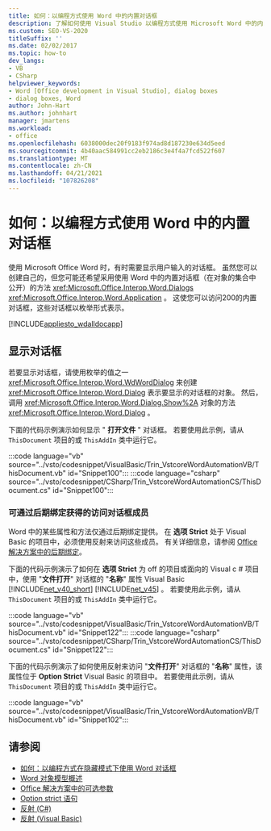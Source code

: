 ```yaml
---
title: 如何：以编程方式使用 Word 中的内置对话框
description: 了解如何使用 Visual Studio 以编程方式使用 Microsoft Word 中的内置对话框。
ms.custom: SEO-VS-2020
titleSuffix: ''
ms.date: 02/02/2017
ms.topic: how-to
dev_langs:
- VB
- CSharp
helpviewer_keywords:
- Word [Office development in Visual Studio], dialog boxes
- dialog boxes, Word
author: John-Hart
ms.author: johnhart
manager: jmartens
ms.workload:
- office
ms.openlocfilehash: 6038000dec20f9183f974ad8d187230e634d5eed
ms.sourcegitcommit: 4b40aac584991cc2eb2186c3e4f4a7fcd522f607
ms.translationtype: MT
ms.contentlocale: zh-CN
ms.lasthandoff: 04/21/2021
ms.locfileid: "107826208"
---
```

# <a name="how-to-programmatically-use-built-in-dialog-boxes-in-word"></a>如何：以编程方式使用 Word 中的内置对话框
  使用 Microsoft Office Word 时，有时需要显示用户输入的对话框。 虽然您可以创建自己的，但您可能还希望采用使用 Word 中的内置对话框（在对象的集合中公开）的方法 <xref:Microsoft.Office.Interop.Word.Dialogs> <xref:Microsoft.Office.Interop.Word.Application> 。 这使您可以访问200的内置对话框，这些对话框以枚举形式表示。

 [!INCLUDE[appliesto_wdalldocapp](../vsto/includes/appliesto-wdalldocapp-md.md)]

## <a name="display-dialog-boxes"></a>显示对话框
 若要显示对话框，请使用枚举的值之一 <xref:Microsoft.Office.Interop.Word.WdWordDialog> 来创建 <xref:Microsoft.Office.Interop.Word.Dialog> 表示要显示的对话框的对象。 然后，调用 <xref:Microsoft.Office.Interop.Word.Dialog.Show%2A> 对象的方法 <xref:Microsoft.Office.Interop.Word.Dialog> 。

 下面的代码示例演示如何显示 " **打开文件** " 对话框。 若要使用此示例，请从 `ThisDocument` 项目的或 `ThisAddIn` 类中运行它。

 :::code language="vb" source="../vsto/codesnippet/VisualBasic/Trin_VstcoreWordAutomationVB/ThisDocument.vb" id="Snippet100":::
 :::code language="csharp" source="../vsto/codesnippet/CSharp/Trin_VstcoreWordAutomationCS/ThisDocument.cs" id="Snippet100":::

### <a name="access-dialog-box-members-that-are-available-through-late-binding"></a>可通过后期绑定获得的访问对话框成员
 Word 中的某些属性和方法仅通过后期绑定提供。 在 **选项 Strict** 处于 Visual Basic 的项目中，必须使用反射来访问这些成员。 有关详细信息，请参阅 [Office 解决方案中的后期绑定](../vsto/late-binding-in-office-solutions.md)。

 下面的代码示例演示了如何在 **选项 Strict** 为 off 的项目或面向的 Visual c # 项目中，使用 "**文件打开**" 对话框的 "**名称**" 属性 Visual Basic [!INCLUDE[net_v40_short](../sharepoint/includes/net-v40-short-md.md)] [!INCLUDE[net_v45](../vsto/includes/net-v45-md.md)] 。 若要使用此示例，请从 `ThisDocument` 项目的或 `ThisAddIn` 类中运行它。

 :::code language="vb" source="../vsto/codesnippet/VisualBasic/Trin_VstcoreWordAutomationVB/ThisDocument.vb" id="Snippet122":::
 :::code language="csharp" source="../vsto/codesnippet/CSharp/Trin_VstcoreWordAutomationCS/ThisDocument.cs" id="Snippet122":::

 下面的代码示例演示了如何使用反射来访问 "**文件打开**" 对话框的 "**名称**" 属性，该属性位于 **Option Strict** Visual Basic 的项目中。 若要使用此示例，请从 `ThisDocument` 项目的或 `ThisAddIn` 类中运行它。

 :::code language="vb" source="../vsto/codesnippet/VisualBasic/Trin_VstcoreWordAutomationVB/ThisDocument.vb" id="Snippet102":::

## <a name="see-also"></a>请参阅
- [如何：以编程方式在隐藏模式下使用 Word 对话框](../vsto/how-to-programmatically-use-word-dialog-boxes-in-hidden-mode.md)
- [Word 对象模型概述](../vsto/word-object-model-overview.md)
- [Office 解决方案中的可选参数](../vsto/optional-parameters-in-office-solutions.md)
- [Option strict 语句](/dotnet/visual-basic/language-reference/statements/option-strict-statement)
- [反射 (C#)](/dotnet/csharp/programming-guide/concepts/reflection)
- [反射 (Visual Basic)](/dotnet/visual-basic/programming-guide/concepts/reflection)
